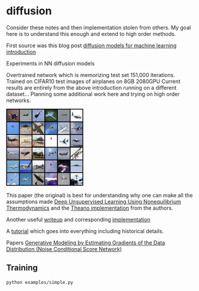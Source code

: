 # diffusion
Consider these notes and then implementation stolen from others.  My goal here is to understand this enough and extend to high order methods.

First source was this blog post [diffusion models for machine learning introduction](https://www.assemblyai.com/blog/diffusion-models-for-machine-learning-introduction/)

Experiments in NN diffusion models

Overtrained network which is memorizing test set 151,000 iterations.  Trained on CIFAR10 test images of airplanes on 8GB 2080GPU
Current results are entirely from the above introduction running on a different dataset...  Planning some additional work here and trying on high order networks.

![Predicted samples from cifar10 test set (1000 images of airplanes)](images/sample-151.png "Title")


This paper (the original) is best for understanding why one can make all the assumptions made [Deep Unsupervised Learning Using Nonequilibrium Thermodynamics](https://arxiv.org/pdf/1503.03585.pdf) and the [Theano implementation](https://github.com/Sohl-Dickstein/Diffusion-Probabilistic-Models) from the authors. 

Another useful [writeup](https://towardsdatascience.com/diffusion-models-made-easy-8414298ce4da) and corresponding [implementation](https://github.com/azad-academy/denoising-diffusion-model)

A [tutorial](https://github.com/acids-ircam/diffusion_models) which goes into everything including historical details. 

Papers
[Generative Modeling by Estimating Gradients of the Data Distribution (Noise Conditional Score Network)](https://arxiv.org/pdf/1907.05600.pdf)

## Training
```
python examples/simple.py
```